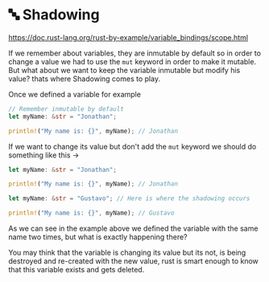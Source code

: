 # 🔤 Shadowing

https://doc.rust-lang.org/rust-by-example/variable_bindings/scope.html

If we remember about variables, they are inmutable by default so in order to change a value we had to use the `mut` keyword in order to make it mutable. But what about we want to keep the variable inmutable but modify his value? thats where Shadowing comes to play.

Once we defined a variable for example

```rust
// Remember inmutable by default
let myName: &str = "Jonathan";

println!("My name is: {}", myName); // Jonathan
```

If we want to change its value but don't add the `mut` keyword we should do something like this ->

```rust
let myName: &str = "Jonathan";

println!("My name is: {}", myName); // Jonathan

let myName: &str = "Gustavo"; // Here is where the shadowing occurs

println!("My name is: {}", myName); // Gustavo
```

As we can see in the example above we defined the variable with the same name two times, but what is exactly happening there?

You may think that the variable is changing its value but its not, is being destroyed and re-created with the new value, rust is smart enough to know that this variable exists and gets deleted.
